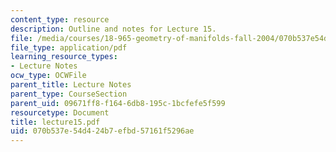 ```yaml
---
content_type: resource
description: Outline and notes for Lecture 15.
file: /media/courses/18-965-geometry-of-manifolds-fall-2004/070b537e54d424b7efbd57161f5296ae_lecture15.pdf
file_type: application/pdf
learning_resource_types:
- Lecture Notes
ocw_type: OCWFile
parent_title: Lecture Notes
parent_type: CourseSection
parent_uid: 09671ff8-f164-6db8-195c-1bcfefe5f599
resourcetype: Document
title: lecture15.pdf
uid: 070b537e-54d4-24b7-efbd-57161f5296ae
---
```

